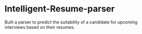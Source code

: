 # Intelligent-Resume-parser
Built a parser to predict the suitability of a candidate for upcoming interviews based on their resumes.
